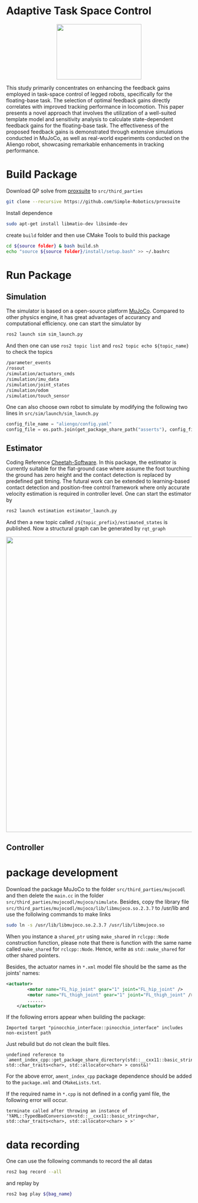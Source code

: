 # Adaptive Task Space Control
<p align="center">
    <img align="center" src="https://user-images.githubusercontent.com/38805251/268449315-614a213d-ad61-4f85-a576-136343012022.png" width="230" height="150">
</p>



This study primarily concentrates on enhancing the feedback gains employed in task-space control of legged robots, specifically for the floating-base task. The selection of optimal feedback gains directly correlates with improved tracking performance in locomotion. This paper presents a novel approach that involves the utilization of a well-suited template model and sensitivity analysis to calculate state-dependent feedback gains for the floating-base task. The effectiveness of the proposed feedback gains is demonstrated through extensive simulations conducted in MuJoCo, as well as real-world experiments conducted on the Aliengo robot, showcasing remarkable enhancements in tracking performance.



# Build Package
Download QP solve from [proxsuite](https://github.com/Simple-Robotics/proxsuite) to `src/third_parties`
```bash
git clone --recursive https://github.com/Simple-Robotics/proxsuite
```
Install dependence 
```bash
sudo apt-get install libmatio-dev libsimde-dev
```

create `build` folder and then use CMake Tools to build this package

```bash
cd ${source folder} & bash build.sh
echo "source ${source folder}/install/setup.bash" >> ~/.bashrc
```



# Run Package

## Simulation
The simulator is based on a open-source platform [MuJoCo](https://mujoco.org/). Compared to other physics engine, it has great advantages of accurancy and computational efficiency. one can start the simulator by
```bash
ros2 launch sim sim_launch.py 
```
And then one can use `ros2 topic list` and `ros2 topic echo ${topic_name}` to check the topics
```bash
/parameter_events
/rosout
/simulation/actuators_cmds
/simulation/imu_data
/simulation/joint_states
/simulation/odom
/simulation/touch_sensor
```
One can also choose own robot to simulate by modifying the following two lines in `src/sim/launch/sim_launch.py`
```python
config_file_name = "aliengo/config.yaml"
config_file = os.path.join(get_package_share_path("asserts"), config_file_name)
```





## Estimator
Coding Reference [Cheetah-Software](https://github.com/mit-biomimetics/Cheetah-Software). In this package, the estimator is currently suitable for the flat-ground case where assume the foot tourching the ground has zero height and the contact detection is replaced by predefined gait timing. The futural work can be extended to learning-based contact detection and position-free control framework where only accurate velocity estimation is required in controller level. One can start the estimator by
```bash
ros2 launch estimation estimator_launch.py
```
And then a new topic called `/${topic_prefix}/estimated_states` is published. Now a structural graph can be generated by `rqt_graph`
<p align="center">
    <img align="center" src="https://user-images.githubusercontent.com/38805251/268480551-0ddfb4ba-db67-44ea-aab5-e0a4efb72a93.png" width="800">
</p>


## Controller





# package development

Download the package MuJoCo to the folder `src/third_parties/mujocodl` and then delete the `main.cc` in  the folder `src/third_parties/mujocodl/mujoco/simulate`. Besides, copy the library file `src/third_parties/mujocodl/mujoco/lib/libmujoco.so.2.3.7` to /usr/lib and use the follolwing commands to make links
``` bash
sudo ln -s /usr/lib/libmujoco.so.2.3.7 /usr/lib/libmujoco.so
```
When you instance a `shared_ptr` using `make_shared` in `rclcpp::Node` construction function, please note that there is function with the same name called `make_shared` for `rclcpp::Node`. Hence, write as `std::make_shared` for other shared pointers.

Besides, the actuator names in `*.xml` model file should be the same as the joints' names:
```xml
<actuator>
        <motor name="FL_hip_joint" gear="1" joint="FL_hip_joint" />
        <motor name="FL_thigh_joint" gear="1" joint="FL_thigh_joint" />
        ......
    </actuator>
```



If  the following errors appear when building the package:

```
Imported target "pinocchio_interface::pinocchio_interface" includes non-existent path
```

Just rebuild but do not clean the built files.

```
undefined reference to `ament_index_cpp::get_package_share_directory(std::__cxx11::basic_string<char, std::char_traits<char>, std::allocator<char> > const&)'
```

For the above error, `ament_index_cpp` package dependence should be added to the `package.xml` and `CMakeLists.txt`.


If the required name in `*.cpp` is not defined in a config yaml file, the following error will occur.
```
terminate called after throwing an instance of 'YAML::TypedBadConversion<std::__cxx11::basic_string<char, std::char_traits<char>, std::allocator<char> > >'
```


# data recording

One can use the following commands to record the all datas
``` bash
ros2 bag record --all
```
and replay by
``` bash
ros2 bag play ${bag_name}
```

